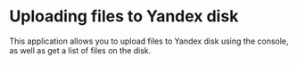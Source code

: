 # Uploading files to Yandex disk
This application allows you to upload files to Yandex disk using the console, as well as get a list of files on the disk.
